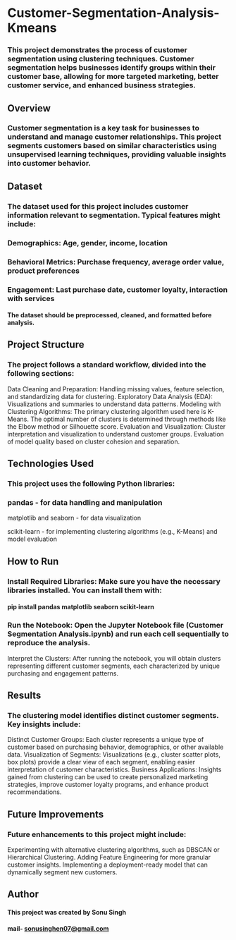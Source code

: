 # Customer-Segmentation-Analysis-Kmeans

### This project demonstrates the process of customer segmentation using clustering techniques. Customer segmentation helps businesses identify groups within their customer base, allowing for more targeted marketing, better customer service, and enhanced business strategies.

## Overview

### Customer segmentation is a key task for businesses to understand and manage customer relationships. This project segments customers based on similar characteristics using unsupervised learning techniques, providing valuable insights into customer behavior.

## Dataset

### The dataset used for this project includes customer information relevant to segmentation. Typical features might include:
### Demographics: Age, gender, income, location
### Behavioral Metrics: Purchase frequency, average order value, product preferences
### Engagement: Last purchase date, customer loyalty, interaction with services

#### The dataset should be preprocessed, cleaned, and formatted before analysis.

## Project Structure

### The project follows a standard workflow, divided into the following sections:

Data Cleaning and Preparation:
Handling missing values, feature selection, and standardizing data for clustering.
Exploratory Data Analysis (EDA):
Visualizations and summaries to understand data patterns.
Modeling with Clustering Algorithms:
The primary clustering algorithm used here is K-Means.
The optimal number of clusters is determined through methods like the Elbow method or Silhouette score.
Evaluation and Visualization:
Cluster interpretation and visualization to understand customer groups.
Evaluation of model quality based on cluster cohesion and separation.

## Technologies Used

### This project uses the following Python libraries:
### pandas - for data handling and manipulation

matplotlib and seaborn - for data visualization

scikit-learn - for implementing clustering algorithms (e.g., K-Means) and model evaluation

## How to Run

### Install Required Libraries: Make sure you have the necessary libraries installed. You can install them with:
#### pip install pandas matplotlib seaborn scikit-learn

### Run the Notebook: Open the Jupyter Notebook file (Customer Segmentation Analysis.ipynb) and run each cell sequentially to reproduce the analysis.

Interpret the Clusters: After running the notebook, you will obtain clusters representing different customer segments, each characterized by unique purchasing and engagement patterns.

## Results

### The clustering model identifies distinct customer segments. Key insights include:

Distinct Customer Groups: Each cluster represents a unique type of customer based on purchasing behavior, demographics, or other available data.
Visualization of Segments: Visualizations (e.g., cluster scatter plots, box plots) provide a clear view of each segment, enabling easier interpretation of customer characteristics.
Business Applications: Insights gained from clustering can be used to create personalized marketing strategies, improve customer loyalty programs, and enhance product recommendations.

## Future Improvements

### Future enhancements to this project might include:

Experimenting with alternative clustering algorithms, such as DBSCAN or Hierarchical Clustering.
Adding Feature Engineering for more granular customer insights.
Implementing a deployment-ready model that can dynamically segment new customers.

## Author
#### This project was created by Sonu Singh 
#### mail- sonusinghen07@gmail.com
